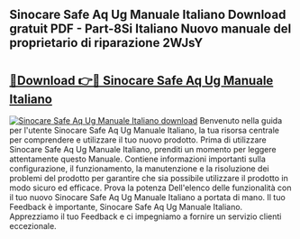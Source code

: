 ## Sinocare Safe Aq Ug Manuale Italiano Download gratuit PDF - Part-8Si Italiano Nuovo manuale del proprietario di riparazione 2WJsY

# <h2><a href="http://dfchaq.blite.top/?on=Sinocare+Safe+Aq+Ug+Manuale+Italiano">🔗Download 👉🔴 Sinocare Safe Aq Ug Manuale Italiano</a></h2>

[![Sinocare Safe Aq Ug Manuale Italiano download](https://i.imgur.com/lujVjoI.png)](http://dfchaq.blite.top/?on=Sinocare+Safe+Aq+Ug+Manuale+Italiano)
Benvenuto nella guida per l'utente Sinocare Safe Aq Ug Manuale Italiano, la tua risorsa centrale per comprendere e utilizzare il tuo nuovo prodotto. Prima di utilizzare Sinocare Safe Aq Ug Manuale Italiano, prenditi un momento per leggere attentamente questo Manuale. Contiene informazioni importanti sulla configurazione, il funzionamento, la manutenzione e la risoluzione dei problemi del prodotto per garantire che sia possibile utilizzare il prodotto in modo sicuro ed efficace. Prova la potenza Dell'elenco delle funzionalità con il tuo nuovo Sinocare Safe Aq Ug Manuale Italiano a portata di mano. Il tuo Feedback è importante, Sinocare Safe Aq Ug Manuale Italiano. Apprezziamo il tuo Feedback e ci impegniamo a fornire un servizio clienti eccezionale.
